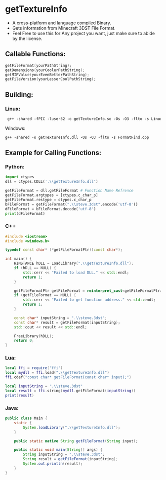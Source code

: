 # getTextureInfo
- A cross-platform and language compiled Binary.
- Gets information from Minecraft 3DST File Format.
- Feel Free to use this for Any project you want, just make sure to abide by the license.

## Callable Functions:
```cpp
getFileFormat(yourPathString);
getDemensions(yourCoolerPathString);
getMIPValue(yourEvenBetterPathString);
getFileVersion(yourLesserCoolPathString);
```

## Building:
### Linux:
```ps
 g++ -shared -fPIC -luser32 -o getTextureInfo.so -Os -O3 -flto -s LinuxFormatFind.cpp
```
Windows:
```ps
g++ -shared -o getTextureInfo.dll -Os -O3 -flto -s FormatFind.cpp
```
## Example for Calling Functions:
### Python:
```py
import ctypes
dll = ctypes.CDLL('.\\getTextureInfo.dll')

getFileFormat = dll.getFileFormat # Function Name Refrence
getFileFormat.argtypes = [ctypes.c_char_p]
getFileFormat.restype = ctypes.c_char_p
bFileFormat = getFileFormat(".\\steve.3dst".encode('utf-8'))
dFileFormat = bFileFormat.decode('utf-8')
print(dFileFormat)
```
### C++
```cpp
#include <iostream>
#include <windows.h>

typedef const char* (*getFileFormatPtr)(const char*);

int main() {
    HINSTANCE hDLL = LoadLibrary(".\\getTextureInfo.dll");
    if (hDLL == NULL) {
        std::cerr << "Failed to load DLL." << std::endl;
        return 1;
    }

    getFileFormatPtr getFileFormat = reinterpret_cast<getFileFormatPtr>(GetProcAddress(hDLL, "getFileFormat"));
    if (getFileFormat == NULL) {
        std::cerr << "Failed to get function address." << std::endl;
        return 1;
    }

    const char* inputString = ".\\steve.3dst";
    const char* result = getFileFormat(inputString);
    std::cout << result << std::endl;

    FreeLibrary(hDLL);
    return 0;
}
```
### Lua:
```lua
local ffi = require("ffi")
local mydll = ffi.load(".\\getTextureInfo.dll")
ffi.cdef("const char* getFileFormat(const char* input);")

local inputString = ".\\steve.3dst"
local result = ffi.string(mydll.getFileFormat(inputString))
print(result)
```
### Java:
```java
public class Main {
    static {
        System.loadLibrary(".\\getTextureInfo.dll");
    }

    public static native String getFileFormat(String input);

    public static void main(String[] args) {
        String inputString = ".\\steve.3dst";
        String result = getFileFormat(inputString);
        System.out.println(result);
    }
}
```
